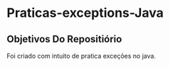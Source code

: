 # Praticas-exceptions-Java



## Objetivos Do Repositiório


Foi criado com intuito de pratica exceções no java.
